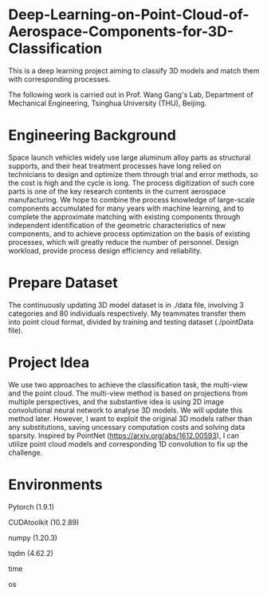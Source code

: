 # Deep-Learning-on-Point-Cloud-of-Aerospace-Components-for-3D-Classification
This is a deep learning project aiming to classify 3D models and match them with corresponding processes.

The following work is carried out in Prof. Wang Gang's Lab, Department of Mechanical Engineering, Tsinghua University (THU), Beijing.

# Engineering Background
Space launch vehicles widely use large aluminum alloy parts as structural supports, and their heat treatment processes have long relied on technicians to design and optimize them through trial and error methods, so the cost is high and the cycle is long. The process digitization of such core parts is one of the key research contents in the current aerospace manufacturing. We hope to combine the process knowledge of large-scale components accumulated for many years with machine learning, and to complete the approximate matching with existing components through independent identification of the geometric characteristics of new components, and to achieve process optimization on the basis of existing processes, which will greatly reduce the number of personnel. Design workload, provide process design efficiency and reliability.

# Prepare Dataset
The continuously updating 3D model dataset is in ./data file, involving 3 categories and 80 individuals respectively. My teammates transfer them into point cloud format, divided by training and testing dataset (./pointData file).

# Project Idea
We use two approaches to achieve the classification task, the multi-view and the point cloud. The multi-view method is based on projections from multiple perspectives, and the substantive idea is using 2D image convolutional neural network to analyse 3D models. We will update this method later. However, I want to exploit the original 3D models rather than any substitutions, saving uncessary computation costs and solving data sparsity. Inspired by PointNet (https://arxiv.org/abs/1612.00593), I can utilize point cloud models and corresponding 1D convolution to fix up the challenge.

# Environments
Pytorch (1.9.1)

CUDAtoolkit (10.2.89)

numpy (1.20.3)

tqdm (4.62.2)

time

os
